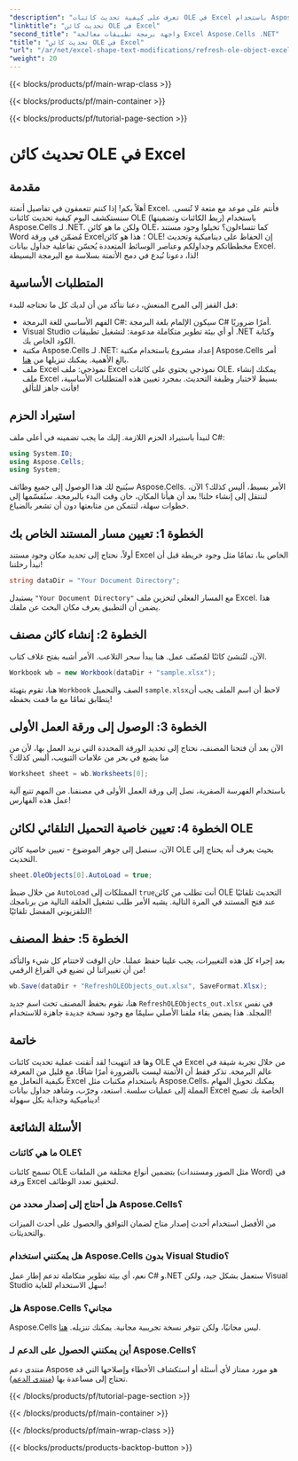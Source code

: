 ```yaml
---
"description": "تعرف على كيفية تحديث كائنات OLE في Excel باستخدام Aspose.Cells لـ .NET من خلال دليل خطوة بخطوة، مما يعزز مهارات أتمتة Excel لديك بسلاسة."
"linktitle": "تحديث كائن OLE في Excel"
"second_title": "واجهة برمجة تطبيقات معالجة Excel Aspose.Cells .NET"
"title": "تحديث كائن OLE في Excel"
"url": "/ar/net/excel-shape-text-modifications/refresh-ole-object-excel/"
"weight": 20
---
```


{{< blocks/products/pf/main-wrap-class >}}

{{< blocks/products/pf/main-container >}}

{{< blocks/products/pf/tutorial-page-section >}}

# تحديث كائن OLE في Excel

## مقدمة
أهلاً بكم! إذا كنتم تتعمقون في تفاصيل أتمتة Excel، فأنتم على موعد مع متعة لا تُنسى. سنستكشف اليوم كيفية تحديث كائنات OLE (ربط الكائنات وتضمينها) باستخدام Aspose.Cells لـ .NET. ولكن ما هو كائن OLE، كما تتساءلون؟ تخيلوا وجود مستند Word مُضمّن في ورقة Excel؛ هذا هو كائن OLE! إن الحفاظ على ديناميكية وتحديث مخططاتكم وجداولكم وعناصر الوسائط المتعددة يُحسّن تفاعلية جداول بيانات Excel. لذا، دعونا نُبدع في دمج الأتمتة بسلاسة مع البرمجة البسيطة!
## المتطلبات الأساسية
قبل القفز إلى المرح المنعش، دعنا نتأكد من أن لديك كل ما تحتاجه للبدء:
- الفهم الأساسي للغة البرمجة C#: سيكون الإلمام بلغة البرمجة C# أمرًا ضروريًا.
- Visual Studio أو أي بيئة تطوير متكاملة مدعومة: لتشغيل تطبيقات .NET وكتابة الكود الخاص بك.
- مكتبة Aspose.Cells لـ .NET: إعداد مشروع باستخدام مكتبة Aspose.Cells أمر بالغ الأهمية. يمكنك تنزيلها من [هنا](https://releases.aspose.com/cells/net/).
- ملف Excel نموذجي: ملف Excel نموذجي يحتوي على كائنات OLE. يمكنك إنشاء ملف Excel بسيط لاختبار وظيفة التحديث.
بمجرد تعيين هذه المتطلبات الأساسية، فأنت جاهز للتألق!
## استيراد الحزم
لنبدأ باستيراد الحزم اللازمة. إليك ما يجب تضمينه في أعلى ملف C#:
```csharp
using System.IO;
using Aspose.Cells;
using System;
```
سيُتيح لك هذا الوصول إلى جميع وظائف Aspose.Cells. الأمر بسيط، أليس كذلك؟ الآن، لننتقل إلى إنشاء حلنا!
بعد أن هيأنا المكان، حان وقت البدء بالبرمجة. سنُقسّمها إلى خطوات سهلة، لتتمكن من متابعتها دون أن تشعر بالضياع.
## الخطوة 1: تعيين مسار المستند الخاص بك
أولاً، نحتاج إلى تحديد مكان وجود مستند Excel الخاص بنا، تمامًا مثل وجود خريطة قبل أن نبدأ رحلتنا!
```csharp
string dataDir = "Your Document Directory"; 
```
يستبدل `"Your Document Directory"` مع المسار الفعلي لتخزين ملف Excel. هذا يضمن أن التطبيق يعرف مكان البحث عن ملفك.
## الخطوة 2: إنشاء كائن مصنف
الآن، لنُنشئ كائنًا لمُصنّف عمل. هنا يبدأ سحر التلاعب. الأمر أشبه بفتح غلاف كتاب.
```csharp
Workbook wb = new Workbook(dataDir + "sample.xlsx");
```
هنا، تقوم بتهيئة `Workbook` الصف والتحميل `sample.xlsx`لاحظ أن اسم الملف يجب أن يتطابق تمامًا مع ما قمت بحفظه!
## الخطوة 3: الوصول إلى ورقة العمل الأولى
الآن بعد أن فتحنا المصنف، نحتاج إلى تحديد الورقة المحددة التي نريد العمل بها، لأن من منا يضيع في بحر من علامات التبويب، أليس كذلك؟
```csharp
Worksheet sheet = wb.Worksheets[0];
```
باستخدام الفهرسة الصفرية، نصل إلى ورقة العمل الأولى في مصنفنا. من المهم تتبع آلية عمل هذه الفهارس!
## الخطوة 4: تعيين خاصية التحميل التلقائي لكائن OLE
الآن، سنصل إلى جوهر الموضوع - تعيين خاصية كائن OLE بحيث يعرف أنه يحتاج إلى التحديث.
```csharp
sheet.OleObjects[0].AutoLoad = true;
```
من خلال ضبط `AutoLoad` الممتلكات إلى `true`أنت تطلب من كائن OLE التحديث تلقائيًا عند فتح المستند في المرة التالية. يشبه الأمر طلب تشغيل الحلقة التالية من برنامجك التلفزيوني المفضل تلقائيًا!
## الخطوة 5: حفظ المصنف
بعد إجراء كل هذه التغييرات، يجب علينا حفظ عملنا. حان الوقت لاختتام كل شيء والتأكد من أن تغييراتنا لن تضيع في الفراغ الرقمي!
```csharp
wb.Save(dataDir + "RefreshOLEObjects_out.xlsx", SaveFormat.Xlsx);
```
هنا، نقوم بحفظ المصنف تحت اسم جديد `RefreshOLEObjects_out.xlsx` في نفس المجلد. هذا يضمن بقاء ملفنا الأصلي سليمًا مع وجود نسخة جديدة جاهزة للاستخدام!
## خاتمة
وها قد انتهيت! لقد أتقنت عملية تحديث كائنات OLE في Excel من خلال تجربة شيقة في عالم البرمجة. تذكر فقط أن الأتمتة ليست بالضرورة أمرًا شاقًا. مع قليل من المعرفة بكيفية التعامل مع Excel باستخدام مكتبات مثل Aspose.Cells، يمكنك تحويل المهام المملة إلى عمليات سلسة. استعد، وجرّب، وشاهد جداول بيانات Excel الخاصة بك تصبح ديناميكية وجذابة بكل سهولة!
## الأسئلة الشائعة
### ما هي كائنات OLE؟
تسمح كائنات OLE بتضمين أنواع مختلفة من الملفات (مثل الصور ومستندات Word) في ورقة Excel لتحقيق تعدد الوظائف.
### هل أحتاج إلى إصدار محدد من Aspose.Cells؟
من الأفضل استخدام أحدث إصدار متاح لضمان التوافق والحصول على أحدث الميزات والتحديثات.
### هل يمكنني استخدام Aspose.Cells بدون Visual Studio؟
نعم، أي بيئة تطوير متكاملة تدعم إطار عمل C# و.NET ستعمل بشكل جيد، ولكن Visual Studio سهل الاستخدام للغاية!
### هل Aspose.Cells مجاني؟
Aspose.Cells ليس مجانيًا، ولكن تتوفر نسخة تجريبية مجانية. يمكنك تنزيله. [هنا](https://releases.aspose.com/).
### أين يمكنني الحصول على الدعم لـ Aspose.Cells؟
منتدى دعم Aspose هو مورد ممتاز لأي أسئلة أو استكشاف الأخطاء وإصلاحها التي قد تحتاج إلى مساعدة بها ([منتدى الدعم](https://forum.aspose.com/c/cells/9)).

{{< /blocks/products/pf/tutorial-page-section >}}

{{< /blocks/products/pf/main-container >}}

{{< /blocks/products/pf/main-wrap-class >}}

{{< blocks/products/products-backtop-button >}}